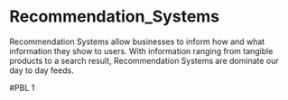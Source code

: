 # Recommendation_Systems
Recommendation Systems allow businesses to inform how and what information they show to users. With information ranging from tangible products to a search result, Recommendation Systems are dominate our day to day feeds. 

#PBL 1
